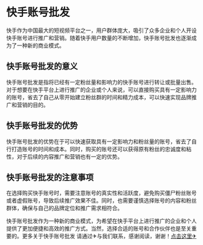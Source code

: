 # 快手账号批发

快手作为中国最大的短视频平台之一，用户群体庞大，吸引了众多企业和个人开设快手账号进行推广和营销。随着快手用户数量的不断增加，快手账号批发也逐渐成为了一种新的商业模式。

## 快手账号批发的意义

快手账号批发是指将已经有一定粉丝量和影响力的快手账号进行转让或批量出售。对于想要在快手平台上进行推广的企业或个人来说，可以直接购买具有一定影响力的账号，省去了自己从零开始建立粉丝群的时间和精力成本，可以快速实现品牌推广和营销的目的。

## 快手账号批发的优势

快手账号批发的优势在于可以快速获取具有一定影响力和粉丝量的账号，省去了自行打造账号的时间和成本。同时，购买的账号还可以获得原有粉丝的忠诚度和粘性，对于后续的内容推广和营销也有一定的优势。

## 快手账号批发的注意事项

在选择购买快手账号时，需要注意账号的真实性和活跃度，避免购买僵尸粉丝账号或者虚假账号，导致后续推广效果不佳。同时，也需要谨慎选择账号的内容和粉丝群体，确保与自己的品牌定位和推广需求相符合。

快手账号批发作为一种新的商业模式，为希望在快手平台上进行推广的企业和个人提供了更加便捷和高效的推广方式。当然，选择合适的账号和合作伙伴也是至关重要的。更多关于快手账号批发 请通过✈与我们联系，感谢阅读，谢谢！[点击这里✈](https://t.me/lm66bot)
